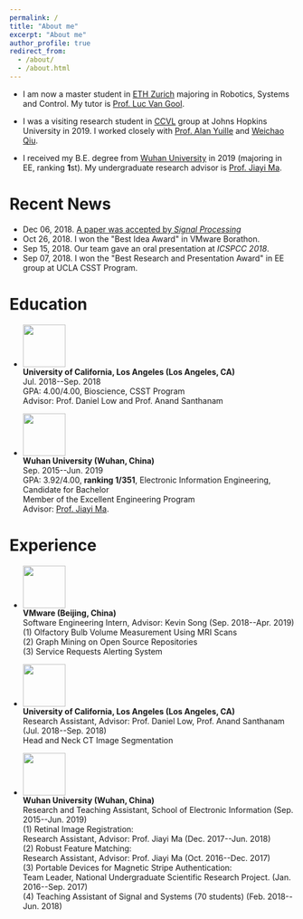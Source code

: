 ```yaml
---
permalink: /
title: "About me"
excerpt: "About me"
author_profile: true
redirect_from: 
  - /about/
  - /about.html
---
```

* I am now a master student in [ETH Zurich](https://ethz.ch/en.html) majoring in Robotics, Systems and Control. My tutor is [Prof. Luc Van Gool](http://www.vision.ee.ethz.ch/en/members/detail/1/).

* I was a visiting research student in [CCVL](https://ccvl.jhu.edu/) group at Johns Hopkins University in 2019. I worked closely with [Prof. Alan Yuille](www.cs.jhu.edu/~ayuille/) and [Weichao Qiu](https://weichaoqiu.com/).

* I received my B.E. degree from [Wuhan University](http://en.whu.edu.cn/) in 2019 (majoring in EE, ranking <b>1</b>st).
My undergraduate research advisor is [Prof. Jiayi Ma](https://sites.google.com/site/jiayima2013/).

# Recent News
* Dec 06, 2018. [A paper was accepted by *Signal Processing*](https://authors.elsevier.com/c/1YDGYbZX4vg-J)
* Oct 26, 2018. I won the "Best Idea Award" in VMware Borathon.
* Sep 15, 2018. Our team gave an oral presentation at *ICSPCC 2018*.
* Sep 07, 2018. I won the "Best Research and Presentation Award" in EE group at UCLA CSST Program.

# Education
* <img width="75" height="75" src="https://jiahaoplus.github.io/images/UCLA3.png"/> <br>
<b>University of California, Los Angeles (Los Angeles, CA) </b> <br>
Jul. 2018--Sep. 2018<br>
GPA: 4.00/4.00, Bioscience, CSST Program<br>
Advisor: Prof. Daniel Low and Prof. Anand Santhanam<br>

* <img width="75" height="75" src="https://jiahaoplus.github.io/images/whu.png"/> <br>
<b>Wuhan University (Wuhan, China)</b> <br>
Sep. 2015--Jun. 2019<br>
GPA: 3.92/4.00, <b>ranking 1/351</b>, Electronic Information Engineering, Candidate for Bachelor <br>
Member of the Excellent Engineering Program<br>
Advisor: [Prof. Jiayi Ma](https://sites.google.com/site/jiayima2013/).

# Experience
* <img width="75" height="75" src="https://jiahaoplus.github.io/images/vmware.png"/> <br>
<b>VMware (Beijing, China) </b> <br>
Software Engineering Intern, Advisor: Kevin Song (Sep. 2018--Apr. 2019)<br>
(1) Olfactory Bulb Volume Measurement Using MRI Scans<br>
(2) Graph Mining on Open Source Repositories <br>
(3) Service Requests Alerting System<br>

* <img width="75" height="75" src="https://jiahaoplus.github.io/images/UCLA3.png"/> <br>
<b>University of California, Los Angeles (Los Angeles, CA) </b> <br>
Research Assistant, Advisor: Prof. Daniel Low, Prof. Anand Santhanam (Jul. 2018--Sep. 2018)<br>
Head and Neck CT Image Segmentation

* <img width="75" height="75" src="https://jiahaoplus.github.io/images/whu.png"/> <br>
<b>Wuhan University (Wuhan, China)</b> <br>
Research and Teaching Assistant, School of Electronic Information (Sep. 2015--Jun. 2019)<br>
(1) Retinal Image Registration:<br>
Research Assistant, Advisor: Prof. Jiayi Ma (Dec. 2017--Jun. 2018)<br>
(2) Robust Feature Matching:<br>
Research Assistant, Advisor: Prof. Jiayi Ma (Oct. 2016--Dec. 2017)<br>
(3) Portable Devices for Magnetic Stripe Authentication:<br>
Team Leader, National Undergraduate Scientific Research Project. (Jan. 2016--Sep. 2017)<br>
(4) Teaching Assistant of Signal and Systems (70 students) (Feb. 2018--Jun. 2018)<br>
